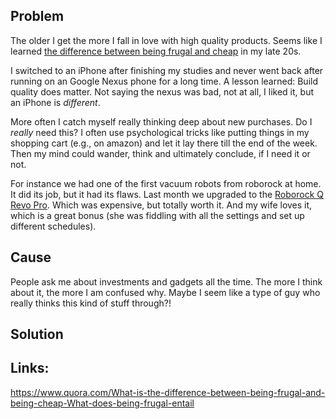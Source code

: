## Problem
The older I get the more I fall in love with high quality products.
Seems like I learned [the difference between being frugal and cheap](https://www.quora.com/What-is-the-difference-between-being-frugal-and-being-cheap-What-does-being-frugal-entail) in my late 20s.

I switched to an iPhone after finishing my studies and never went back after running on an Google Nexus phone for a long time. A lesson learned: Build quality does matter. Not saying the nexus was bad, not at all, I liked it, but an iPhone is *different*.

More often I catch myself really thinking deep about new purchases. Do I *really* need this? I often use psychological tricks like putting things in my shopping cart (e.g., on amazon) and let it lay there till the end of the week. Then my mind could wander, think and ultimately conclude, if I need it or not.

For instance we had one of the first vacuum robots from roborock at home. It did its job, but it had its flaws.
Last month we upgraded to the [Roborock Q Revo Pro](google.com). Which was expensive, but totally worth it. And my wife loves it, which is a great bonus (she was fiddling with all the settings and set up different schedules).
## Cause
People ask me about investments and gadgets all the time. The more I think about it, the more I am confused why. Maybe I seem like a type of guy who really thinks this kind of stuff through?!




## Solution




## Links:

https://www.quora.com/What-is-the-difference-between-being-frugal-and-being-cheap-What-does-being-frugal-entail

